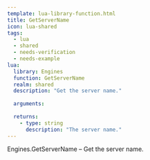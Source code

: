 ```yaml
---
template: lua-library-function.html
title: GetServerName
icon: lua-shared
tags:
  - lua
  - shared
  - needs-verification
  - needs-example
lua:
  library: Engines
  function: GetServerName
  realm: shared
  description: "Get the server name."
  
  arguments:
  
  returns:
    - type: string
      description: "The server name."
---
```


<div class="lua__search__keywords">
Engines.GetServerName &#x2013; Get the server name.
</div>
